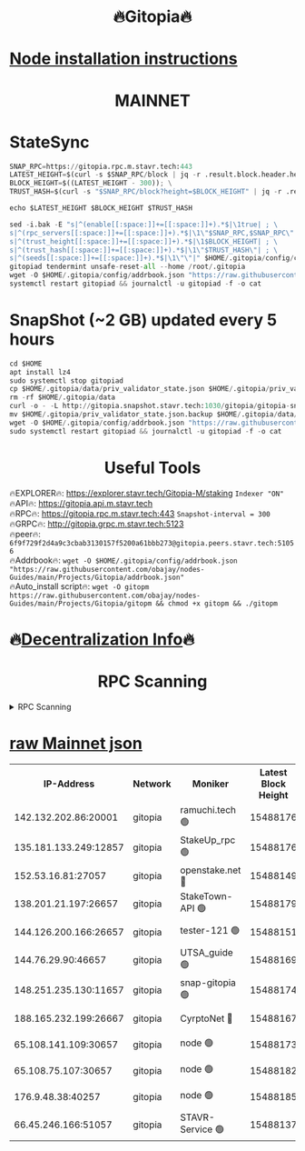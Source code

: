 <h1 align="center"> 🔥Gitopia🔥</h1>

[Node installation instructions](https://github.com/obajay/nodes-Guides/tree/main/Projects/Gitopia)
=

<h1 align="center"> MAINNET</h1>

# StateSync
```python
SNAP_RPC=https://gitopia.rpc.m.stavr.tech:443
LATEST_HEIGHT=$(curl -s $SNAP_RPC/block | jq -r .result.block.header.height); \
BLOCK_HEIGHT=$((LATEST_HEIGHT - 300)); \
TRUST_HASH=$(curl -s "$SNAP_RPC/block?height=$BLOCK_HEIGHT" | jq -r .result.block_id.hash)

echo $LATEST_HEIGHT $BLOCK_HEIGHT $TRUST_HASH

sed -i.bak -E "s|^(enable[[:space:]]+=[[:space:]]+).*$|\1true| ; \
s|^(rpc_servers[[:space:]]+=[[:space:]]+).*$|\1\"$SNAP_RPC,$SNAP_RPC\"| ; \
s|^(trust_height[[:space:]]+=[[:space:]]+).*$|\1$BLOCK_HEIGHT| ; \
s|^(trust_hash[[:space:]]+=[[:space:]]+).*$|\1\"$TRUST_HASH\"| ; \
s|^(seeds[[:space:]]+=[[:space:]]+).*$|\1\"\"|" $HOME/.gitopia/config/config.toml
gitopiad tendermint unsafe-reset-all --home /root/.gitopia
wget -O $HOME/.gitopia/config/addrbook.json "https://raw.githubusercontent.com/obajay/nodes-Guides/main/Projects/Gitopia/addrbook.json"
systemctl restart gitopiad && journalctl -u gitopiad -f -o cat
```
# SnapShot (~2 GB) updated every 5 hours
```python
cd $HOME
apt install lz4
sudo systemctl stop gitopiad
cp $HOME/.gitopia/data/priv_validator_state.json $HOME/.gitopia/priv_validator_state.json.backup
rm -rf $HOME/.gitopia/data
curl -o - -L http://gitopia.snapshot.stavr.tech:1030/gitopia/gitopia-snap.tar.lz4 | lz4 -c -d - | tar -x -C $HOME/.gitopia --strip-components 2
mv $HOME/.gitopia/priv_validator_state.json.backup $HOME/.gitopia/data/priv_validator_state.json
wget -O $HOME/.gitopia/config/addrbook.json "https://raw.githubusercontent.com/obajay/nodes-Guides/main/Projects/Gitopia/addrbook.json"
sudo systemctl restart gitopiad && journalctl -u gitopiad -f -o cat
```
 <h1 align="center"> Useful Tools</h1>

🔥EXPLORER🔥:      https://explorer.stavr.tech/Gitopia-M/staking  `Indexer "ON"` \
🔥API🔥: 			 		 https://gitopia.api.m.stavr.tech \
🔥RPC🔥:           https://gitopia.rpc.m.stavr.tech:443              `Snapshot-interval = 300` \
🔥GRPC🔥:          http://gitopia.grpc.m.stavr.tech:5123 \
🔥peer🔥:					 `6f9f729f2d4a9c3cbab3130157f5200a61bbb273@gitopia.peers.stavr.tech:51056` \
🔥Addrbook🔥:    ```wget -O $HOME/.gitopia/config/addrbook.json "https://raw.githubusercontent.com/obajay/nodes-Guides/main/Projects/Gitopia/addrbook.json"``` \
🔥Auto_install script🔥: ```wget -O gitopm https://raw.githubusercontent.com/obajay/nodes-Guides/main/Projects/Gitopia/gitopm && chmod +x gitopm && ./gitopm```

🔥[Decentralization Info](https://github.com/obajay/StateSync-snapshots/tree/main/Projects/Gitopia/Decentralization)🔥
=

<h1 align="center"> RPC Scanning</h1>

<details>
<summary>RPC Scanning</summary>

<h2 align="center"> We scan nodes in real time every 4 hours. And we provide the final result of RPC endpoints.
We cannot influence the operation of these nodes in any way. </h2>


```python
If Voting Power is higher than 0 --> then the Node is a validator of the network and may be subject to attack and be a potential threat to the chain.
```
```python
We marked such validators with a red symbol
```

</details>

[raw Mainnet json](https://rpc-check.gitopm.stavr.tech/gitopm/rpc-gitopm-result.json)
=

<table><tr><th>IP-Address</th><th>Network</th><th>Moniker</th><th>Latest Block Height</th><th>Earliest Block Height</th><th>Catching Up</th><th>Tx Index</th><th>Voting Power</th><th>Scan Time</th></tr><tr><td>142.132.202.86:20001</td><td>gitopia</td><td>ramuchi.tech 🟢</td><td>15488176</td><td>6548337</td><td>False</td><td>on</td><td>0</td><td>2024-03-17T19:32:15.843612900UTC</td></tr><tr><td>135.181.133.249:12857</td><td>gitopia</td><td>StakeUp_rpc 🟢</td><td>15488176</td><td>8010001</td><td>False</td><td>on</td><td>0</td><td>2024-03-17T19:32:16.145832964UTC</td></tr><tr><td>152.53.16.81:27057</td><td>gitopia</td><td>openstake.net 🔴</td><td>15488149</td><td>10455001</td><td>False</td><td>off</td><td>61434</td><td>2024-03-17T19:31:32.985557931UTC</td></tr><tr><td>138.201.21.197:26657</td><td>gitopia</td><td>StakeTown-API 🟢</td><td>15488179</td><td>12733501</td><td>False</td><td>on</td><td>0</td><td>2024-03-17T19:32:20.518008445UTC</td></tr><tr><td>144.126.200.166:26657</td><td>gitopia</td><td>tester-121 🟢</td><td>15488151</td><td>12832814</td><td>False</td><td>off</td><td>0</td><td>2024-03-17T19:31:35.320949841UTC</td></tr><tr><td>144.76.29.90:46657</td><td>gitopia</td><td>UTSA_guide 🟢</td><td>15488169</td><td>13035301</td><td>False</td><td>on</td><td>0</td><td>2024-03-17T19:32:04.773207242UTC</td></tr><tr><td>148.251.235.130:11657</td><td>gitopia</td><td>snap-gitopia 🟢</td><td>15488174</td><td>14941501</td><td>False</td><td>on</td><td>0</td><td>2024-03-17T19:32:13.549547063UTC</td></tr><tr><td>188.165.232.199:26667</td><td>gitopia</td><td>CyrptoNet 🔴</td><td>15488167</td><td>15044042</td><td>False</td><td>off</td><td>18672</td><td>2024-03-17T19:32:00.499024749UTC</td></tr><tr><td>65.108.141.109:30657</td><td>gitopia</td><td>node 🟢</td><td>15488173</td><td>15095965</td><td>False</td><td>on</td><td>0</td><td>2024-03-17T19:32:11.238695854UTC</td></tr><tr><td>65.108.75.107:30657</td><td>gitopia</td><td>node 🟢</td><td>15488182</td><td>15146660</td><td>False</td><td>on</td><td>0</td><td>2024-03-17T19:32:24.905263634UTC</td></tr><tr><td>176.9.48.38:40257</td><td>gitopia</td><td>node 🟢</td><td>15488185</td><td>15437001</td><td>False</td><td>on</td><td>0</td><td>2024-03-17T19:32:31.245064035UTC</td></tr><tr><td>66.45.246.166:51057</td><td>gitopia</td><td>STAVR-Service 🟢</td><td>15488137</td><td>15474001</td><td>False</td><td>on</td><td>0</td><td>2024-03-17T19:31:54.174912727UTC</td></tr></table>
